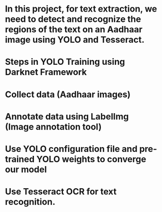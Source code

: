 # In this project, for text extraction, we need to detect and recognize the regions of the text on an Aadhaar image using YOLO and Tesseract.
# Steps in YOLO Training using Darknet Framework
# Collect data (Aadhaar images)
# Annotate data using LabelImg (Image annotation tool)
# Use YOLO configuration file and pre-trained YOLO weights to converge our model
# Use Tesseract OCR for text recognition. 
